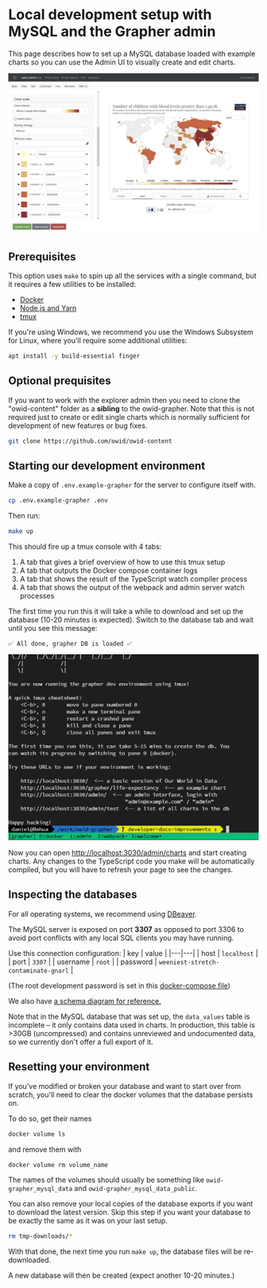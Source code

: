 # Local development setup with MySQL and the Grapher admin

This page describes how to set up a MySQL database loaded with example charts so you can use the Admin UI to visually create and edit charts.

![admin-ui](./screenshots/admin-ui.png)

## Prerequisites

This option uses `make` to spin up all the services with a single command, but it requires a few utilities to be installed:

-   [Docker](https://www.docker.com/get-started)
-   [Node.js and Yarn](./local-typescript-setup.md)
-   [tmux](https://github.com/tmux/tmux/wiki/Installing#binary-packages)

If you're using Windows, we recommend you use the Windows Subsystem for Linux, where you'll require some additional utilities:

```bash
apt install -y build-essential finger
```

## Optional prequisites

If you want to work with the explorer admin then you need to clone the "owid-content" folder as a **sibling** to the owid-grapher. Note that this is not required just to create or edit single charts which is normally sufficient for development of new features or bug fixes.

```bash
git clone https://github.com/owid/owid-content
```

## Starting our development environment

Make a copy of `.env.example-grapher` for the server to configure itself with.

```bash
cp .env.example-grapher .env
```

Then run:

```bash
make up
```

This should fire up a tmux console with 4 tabs:

1. A tab that gives a brief overview of how to use this tmux setup
2. A tab that outputs the Docker compose container logs
3. A tab that shows the result of the TypeScript watch compiler process
4. A tab that shows the output of the webpack and admin server watch processes

The first time you run this it will take a while to download and set up the database (10-20 minutes is expected). Switch to the database tab and wait until you see this message:

```
✅ All done, grapher DB is loaded ✅
```

![Terminal screenshot of the running system](./screenshots/tmux-setup.png)

Now you can open [http://localhost:3030/admin/charts](http://localhost:3030/admin/charts) and start creating charts. Any changes to the TypeScript code you make will be automatically compiled, but you will have to refresh your page to see the changes.

## Inspecting the databases

For all operating systems, we recommend using [DBeaver](https://dbeaver.io/).

The MySQL server is exposed on port **3307** as opposed to port 3306 to avoid port conflicts with any local SQL clients you may have running.

Use this connection configuration:
| key | value |
|---|---|
| host | `localhost` |
| port | `3307` |
| username | `root` |
| password | `weeniest-stretch-contaminate-gnarl` |

(The root development password is set in this [docker-compose file](https://github.com/owid/owid-grapher/blob/master/docker-compose.grapher.yml#L40))

We also have [a schema diagram for reference.](screenshots/er_diagram.png)

Note that in the MySQL database that was set up, the `data_values` table is incomplete – it only contains data used in charts. In production, this table is >30GB (uncompressed) and contains unreviewed and undocumented data, so we currently don't offer a full export of it.

## Resetting your environment

If you've modified or broken your database and want to start over from scratch, you'll need to clear the docker volumes that the database persists on.

To do so, get their names

```bash
docker volume ls
```

and remove them with

```bash
docker volume rm volume_name
```

The names of the volumes should usually be something like `owid-grapher_mysql_data` and `owid-grapher_mysql_data_public`.

You can also remove your local copies of the database exports if you want to download the latest version. Skip this step if you want your database to be exactly the same as it was on your last setup.

```bash
rm tmp-downloads/*
```

With that done, the next time you run `make up`, the database files will be re-downloaded.

A new database will then be created (expect another 10-20 minutes.)
